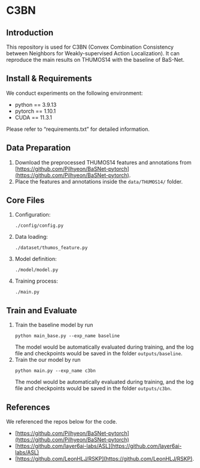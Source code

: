 # C3BN
## Introduction
This repository is used for C3BN (Convex Combination Consistency between Neighbors for Weakly-supervised Action Localization). 
It can reproduce the main results on THUMOS14 with the baseline of BaS-Net. 
## Install & Requirements
We conduct experiments on the following environment: <br>
 * python == 3.9.13 <br>
 * pytorch == 1.10.1 <br>
 * CUDA == 11.3.1 <br>

Please refer to “requirements.txt” for detailed information.
## Data Preparation
1. Download the preprocessed THUMOS14 features and annotations from [https://github.com/Pilhyeon/BaSNet-pytorch](https://github.com/Pilhyeon/BaSNet-pytorch).
2. Place the features and annotations inside the `data/THUMOS14/` folder.
## Core Files
1. Configuration:
   
   `./config/config.py`
2. Data loading: 
   
   `./dataset/thumos_feature.py`  
3. Model definition:

   `./model/model.py`
4. Training process: 

   `./main.py`
## Train and Evaluate
1. Train the baseline model by run 
   ```
   python main_base.py --exp_name baseline
   ```
   The model would be automatically evaluated during training, and the log file and checkpoints would be saved in the folder `outputs/baseline`.
2. Train the our model by run 
   ```
   python main.py --exp_name c3bn
   ```
   The model would be automatically evaluated during training, and the log file and checkpoints would be saved in the folder `outputs/c3bn`.
   
## References
We referenced the repos below for the code.

 * [https://github.com/Pilhyeon/BaSNet-pytorch](https://github.com/Pilhyeon/BaSNet-pytorch)
 * [https://github.com/layer6ai-labs/ASL](https://github.com/layer6ai-labs/ASL) 
 * [https://github.com/LeonHLJ/RSKP](https://github.com/LeonHLJ/RSKP). 


